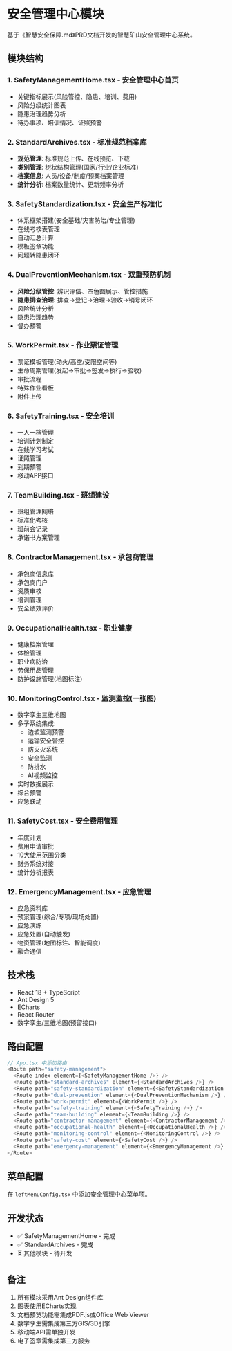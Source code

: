 # 安全管理中心模块

基于《智慧安全保障.md》PRD文档开发的智慧矿山安全管理中心系统。

## 模块结构

### 1. SafetyManagementHome.tsx - 安全管理中心首页
- 关键指标展示(风险管控、隐患、培训、费用)
- 风险分级统计图表
- 隐患治理趋势分析
- 待办事项、培训情况、证照预警

### 2. StandardArchives.tsx - 标准规范档案库
- **规范管理**: 标准规范上传、在线预览、下载
- **类别管理**: 树状结构管理(国家/行业/企业标准)
- **档案信息**: 人员/设备/制度/预案档案管理
- **统计分析**: 档案数量统计、更新频率分析

### 3. SafetyStandardization.tsx - 安全生产标准化
- 体系框架搭建(安全基础/灾害防治/专业管理)
- 在线考核表管理
- 自动汇总计算
- 模板签章功能
- 问题转隐患闭环

### 4. DualPreventionMechanism.tsx - 双重预防机制
- **风险分级管控**: 辨识评估、四色图展示、管控措施
- **隐患排查治理**: 排查→登记→治理→验收→销号闭环
- 风险统计分析
- 隐患治理趋势
- 督办预警

### 5. WorkPermit.tsx - 作业票证管理
- 票证模板管理(动火/高空/受限空间等)
- 生命周期管理(发起→审批→签发→执行→验收)
- 审批流程
- 特殊作业看板
- 附件上传

### 6. SafetyTraining.tsx - 安全培训
- 一人一档管理
- 培训计划制定
- 在线学习考试
- 证照管理
- 到期预警
- 移动APP接口

### 7. TeamBuilding.tsx - 班组建设
- 班组管理网络
- 标准化考核
- 班前会记录
- 承诺书方案管理

### 8. ContractorManagement.tsx - 承包商管理
- 承包商信息库
- 承包商门户
- 资质审核
- 培训管理
- 安全绩效评价

### 9. OccupationalHealth.tsx - 职业健康
- 健康档案管理
- 体检管理
- 职业病防治
- 劳保用品管理
- 防护设施管理(地图标注)

### 10. MonitoringControl.tsx - 监测监控(一张图)
- 数字孪生三维地图
- 多子系统集成:
  - 边坡监测预警
  - 运输安全管控
  - 防灭火系统
  - 安全监测
  - 防排水
  - AI视频监控
- 实时数据展示
- 综合预警
- 应急联动

### 11. SafetyCost.tsx - 安全费用管理
- 年度计划
- 费用申请审批
- 10大使用范围分类
- 财务系统对接
- 统计分析报表

### 12. EmergencyManagement.tsx - 应急管理
- 应急资料库
- 预案管理(综合/专项/现场处置)
- 应急演练
- 应急处置(自动触发)
- 物资管理(地图标注、智能调度)
- 融合通信

## 技术栈

- React 18 + TypeScript
- Ant Design 5
- ECharts
- React Router
- 数字孪生/三维地图(预留接口)

## 路由配置

```typescript
// App.tsx 中添加路由
<Route path="safety-management">
  <Route index element={<SafetyManagementHome />} />
  <Route path="standard-archives" element={<StandardArchives />} />
  <Route path="safety-standardization" element={<SafetyStandardization />} />
  <Route path="dual-prevention" element={<DualPreventionMechanism />} />
  <Route path="work-permit" element={<WorkPermit />} />
  <Route path="safety-training" element={<SafetyTraining />} />
  <Route path="team-building" element={<TeamBuilding />} />
  <Route path="contractor-management" element={<ContractorManagement />} />
  <Route path="occupational-health" element={<OccupationalHealth />} />
  <Route path="monitoring-control" element={<MonitoringControl />} />
  <Route path="safety-cost" element={<SafetyCost />} />
  <Route path="emergency-management" element={<EmergencyManagement />} />
</Route>
```

## 菜单配置

在 `leftMenuConfig.tsx` 中添加安全管理中心菜单项。

## 开发状态

- ✅ SafetyManagementHome - 完成
- ✅ StandardArchives - 完成  
- ⏳ 其他模块 - 待开发

## 备注

1. 所有模块采用Ant Design组件库
2. 图表使用ECharts实现
3. 文档预览功能需集成PDF.js或Office Web Viewer
4. 数字孪生需集成第三方GIS/3D引擎
5. 移动端API需单独开发
6. 电子签章需集成第三方服务
